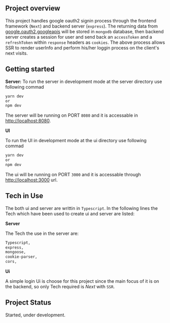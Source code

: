 ## Project overview
This project handles google oauth2 signin process through the frontend framework (`Next`) and backend server (`express`). The returning data from [google.oauth2.googleapis](https://google.oauth.googleapis.com) will be stored in `mongodb` database, then backend server creates a session for user and send back an `accessToken` and a `refreshToken` within `response` headers as `cookies`. The above process allows SSR to render userInfo and perform his/her loggin process on the client's next visits.

## Getting started

<b>Server:</b>
To run the server in development mode at the server directory use following commad

```bash
yarn dev
or
npm dev
```
The server will be running on PORT `8080` and it is accessable in [http://localhost:8080](http://localhost:8080).

<b>UI</b>

To run the UI in development mode at the ui directory use following commad

```bash 
yarn dev
or
npm dev
```

The ui will be running on PORT `3000` and it is accessable through [http://localhost:3000](http://localhost:3000) url.

## Tech in Use

The both ui and server are writtin in <code>Typescript</code>. In the following lines the Tech which have been used to create ui and server are listed:

<b>Server</b>

The Tech the use in the server are:

```bash
Typescript,
express,
mongoose,
cookie-parser,
cors,

```

<b>Ui</b>

A simple login Ui is choose for this project since the main focus of it is on the backend, so only Tech required is <i>Next</i> with <code>SSR</code>.

## Project Status

Started, under development.




